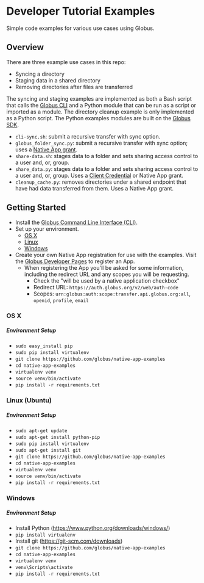 # Developer Tutorial Examples
Simple code examples for various use cases using Globus.

## Overview

There are three example use cases in this repo:

* Syncing a directory
* Staging data in a shared directory
* Removing directories after files are transferred 

The syncing and staging examples are implemented as both a Bash
script that calls the [Globus CLI](https://docs.globus.org/cli/) and 
a Python module that can be run as a script or imported as a module. 
The directory cleanup example is only implemented as a Python script. 
The Python examples modules are built on the 
[Globus SDK](https://globus-sdk-python.readthedocs.io/en/stable/).

* `cli-sync.sh`: submit a recursive transfer with sync option.
* `globus_folder_sync.py`: submit a recursive transfer with sync option; uses a [Native
  App grant](https://github.com/globus/native-app-examples).
* `share-data.sh`: stages data to a folder and sets sharing access
  control to a user and, or, group.
* `share_data.py`: stages data to a folder and sets sharing access
  control to a user and, or, group. Uses a
  [Client Credential](http://globus-sdk-python.readthedocs.io/en/stable/examples/client_credentials/)
  or Native App grant.
* `cleanup_cache.py`: removes directories under a shared endpoint that
  have had data transferred from them. Uses a Native App grant.

## Getting Started
* Install the [Globus Command Line Interface (CLI)](https://docs.globus.org/cli/installation/).
* Set up your environment.
    * [OS X](#os-x)
    * [Linux](#linux-ubuntu)
    * [Windows](#windows)
* Create your own Native App registration for use with the examples. Visit the [Globus Developer Pages](https://developers.globus.org) to register an App.
    * When registering the App you'll be asked for some information, including the redirect URL and any scopes you will be requesting.
        * Check the "will be used by a native application checkbox"
        * Redirect URL: `https://auth.globus.org/v2/web/auth-code`
        * Scopes: `urn:globus:auth:scope:transfer.api.globus.org:all`, `openid`, `profile`, `email`

### OS X

##### Environment Setup

* `sudo easy_install pip`
* `sudo pip install virtualenv`
* `git clone https://github.com/globus/native-app-examples`
* `cd native-app-examples`
* `virtualenv venv`
* `source venv/bin/activate`
* `pip install -r requirements.txt`

### Linux (Ubuntu)

##### Environment Setup

* `sudo apt-get update`
* `sudo apt-get install python-pip`
* `sudo pip install virtualenv`
* `sudo apt-get install git`
* `git clone https://github.com/globus/native-app-examples`
* `cd native-app-examples`
* `virtualenv venv`
* `source venv/bin/activate`
* `pip install -r requirements.txt`

### Windows

##### Environment Setup

* Install Python (<https://www.python.org/downloads/windows/>)
* `pip install virtualenv`
* Install git (<https://git-scm.com/downloads>)
* `git clone https://github.com/globus/native-app-examples`
* `cd native-app-examples`
* `virtualenv venv`
* `venv\Scripts\activate`
* `pip install -r requirements.txt`

